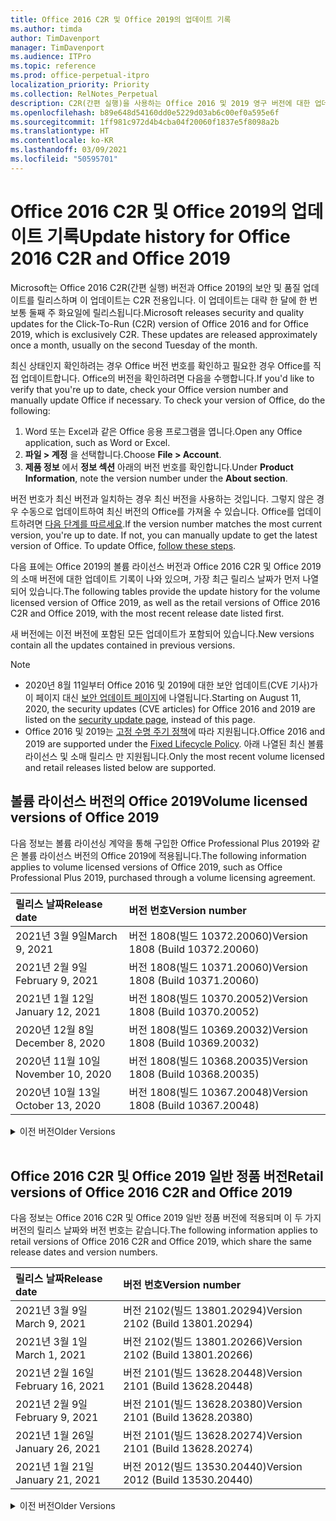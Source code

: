 ```yaml
---
title: Office 2016 C2R 및 Office 2019의 업데이트 기록
ms.author: timda
author: TimDavenport
manager: TimDavenport
ms.audience: ITPro
ms.topic: reference
ms.prod: office-perpetual-itpro
localization_priority: Priority
ms.collection: RelNotes_Perpetual
description: C2R(간편 실행)을 사용하는 Office 2016 및 2019 영구 버전에 대한 업데이트 기록을 IT 전문가에게 제공합니다.
ms.openlocfilehash: b89e648d54160dd0e5229d03ab6c00ef0a595e6f
ms.sourcegitcommit: 1ff981c972d4b4cba04f20060f1837e5f8098a2b
ms.translationtype: HT
ms.contentlocale: ko-KR
ms.lasthandoff: 03/09/2021
ms.locfileid: "50595701"
---
```

# <a name="update-history-for-office-2016-c2r-and-office-2019"></a><span data-ttu-id="f3950-103">Office 2016 C2R 및 Office 2019의 업데이트 기록</span><span class="sxs-lookup"><span data-stu-id="f3950-103">Update history for Office 2016 C2R and Office 2019</span></span>

<span data-ttu-id="f3950-p101">Microsoft는 Office 2016 C2R(간편 실행) 버전과 Office 2019의 보안 및 품질 업데이트를 릴리스하며 이 업데이트는 C2R 전용입니다. 이 업데이트는 대략 한 달에 한 번 보통 둘째 주 화요일에 릴리스됩니다.</span><span class="sxs-lookup"><span data-stu-id="f3950-p101">Microsoft releases security and quality updates for the Click-To-Run (C2R) version of Office 2016 and for Office 2019, which is exclusively C2R. These updates are released approximately once a month, usually on the second Tuesday of the month.</span></span>

<span data-ttu-id="f3950-p102">최신 상태인지 확인하려는 경우 Office 버전 번호를 확인하고 필요한 경우 Office를 직접 업데이트합니다. Office의 버전을 확인하려면 다음을 수행합니다.</span><span class="sxs-lookup"><span data-stu-id="f3950-p102">If you'd like to verify that you're up to date, check your Office version number and manually update Office if necessary. To check your version of Office, do the following:</span></span>

  1.    <span data-ttu-id="f3950-108">Word 또는 Excel과 같은 Office 응용 프로그램을 엽니다.</span><span class="sxs-lookup"><span data-stu-id="f3950-108">Open any Office application, such as Word or Excel.</span></span>
  2.    <span data-ttu-id="f3950-109">**파일 > 계정** 을 선택합니다.</span><span class="sxs-lookup"><span data-stu-id="f3950-109">Choose **File > Account**.</span></span>
  3.    <span data-ttu-id="f3950-110">**제품 정보** 에서 **정보 섹션** 아래의 버전 번호를 확인합니다.</span><span class="sxs-lookup"><span data-stu-id="f3950-110">Under **Product Information**, note the version number under the **About section**.</span></span>

<span data-ttu-id="f3950-p103">버전 번호가 최신 버전과 일치하는 경우 최신 버전을 사용하는 것입니다. 그렇지 않은 경우 수동으로 업데이트하여 최신 버전의 Office를 가져올 수 있습니다. Office를 업데이트하려면 [다음 단계를 따르세요](https://support.office.com/article/2ab296f3-7f03-43a2-8e50-46de917611c5).</span><span class="sxs-lookup"><span data-stu-id="f3950-p103">If the version number matches the most current version, you're up to date. If not, you can manually update to get the latest version of Office. To update Office, [follow these steps](https://support.office.com/article/2ab296f3-7f03-43a2-8e50-46de917611c5).</span></span>


<span data-ttu-id="f3950-114">다음 표에는 Office 2019의 볼륨 라이선스 버전과 Office 2016 C2R 및 Office 2019의 소매 버전에 대한 업데이트 기록이 나와 있으며, 가장 최근 릴리스 날짜가 먼저 나열되어 있습니다.</span><span class="sxs-lookup"><span data-stu-id="f3950-114">The following tables provide the update history for the volume licensed version of Office 2019, as well as the retail versions of Office 2016 C2R and Office 2019, with the most recent release date listed first.</span></span>

<span data-ttu-id="f3950-115">새 버전에는 이전 버전에 포함된 모든 업데이트가 포함되어 있습니다.</span><span class="sxs-lookup"><span data-stu-id="f3950-115">New versions contain all the updates contained in previous versions.</span></span>


 > [!NOTE]
> - <span data-ttu-id="f3950-116">2020년 8월 11일부터 Office 2016 및 2019에 대한 보안 업데이트(CVE 기사)가 이 페이지 대신 [ 보안 업데이트 페이지](https://docs.microsoft.com/officeupdates/microsoft365-apps-security-updates)에 나열됩니다.</span><span class="sxs-lookup"><span data-stu-id="f3950-116">Starting on August 11, 2020, the security updates (CVE articles) for Office 2016 and 2019 are listed on the [security update page](https://docs.microsoft.com/officeupdates/microsoft365-apps-security-updates), instead of this page.</span></span> 
> - <span data-ttu-id="f3950-117">Office 2016 및 2019는 [고정 수명 주기 정책](https://docs.microsoft.com/lifecycle/policies/fixed)에 따라 지원됩니다.</span><span class="sxs-lookup"><span data-stu-id="f3950-117">Office 2016 and 2019 are supported under the [Fixed Lifecycle Policy](https://docs.microsoft.com/lifecycle/policies/fixed).</span></span> <span data-ttu-id="f3950-118">아래 나열된 최신 볼륨 라이선스 및 소매 릴리스 만 지원됩니다.</span><span class="sxs-lookup"><span data-stu-id="f3950-118">Only the most recent volume licensed and retail releases listed below are supported.</span></span>


## <a name="volume-licensed-versions-of-office-2019"></a><span data-ttu-id="f3950-119">볼륨 라이선스 버전의 Office 2019</span><span class="sxs-lookup"><span data-stu-id="f3950-119">Volume licensed versions of Office 2019</span></span>
<span data-ttu-id="f3950-120">다음 정보는 볼륨 라이선싱 계약을 통해 구입한 Office Professional Plus 2019와 같은 볼륨 라이선스 버전의 Office 2019에 적용됩니다.</span><span class="sxs-lookup"><span data-stu-id="f3950-120">The following information applies to volume licensed versions of Office 2019, such as Office Professional Plus 2019, purchased through a volume licensing agreement.</span></span>

[//]: # (VL 테이블 시작 제거 안 함)


|<span data-ttu-id="f3950-122">**릴리스 날짜**</span><span class="sxs-lookup"><span data-stu-id="f3950-122">**Release date**</span></span>|<span data-ttu-id="f3950-123">**버전 번호**</span><span class="sxs-lookup"><span data-stu-id="f3950-123">**Version number**</span></span>|
|:-----|:-----|
|<span data-ttu-id="f3950-124">2021년 3월 9일</span><span class="sxs-lookup"><span data-stu-id="f3950-124">March 9, 2021</span></span>|<span data-ttu-id="f3950-125">버전 1808(빌드 10372.20060)</span><span class="sxs-lookup"><span data-stu-id="f3950-125">Version 1808 (Build 10372.20060)</span></span>|
|<span data-ttu-id="f3950-126">2021년 2월 9일</span><span class="sxs-lookup"><span data-stu-id="f3950-126">February 9, 2021</span></span>|<span data-ttu-id="f3950-127">버전 1808(빌드 10371.20060)</span><span class="sxs-lookup"><span data-stu-id="f3950-127">Version 1808 (Build 10371.20060)</span></span>|
|<span data-ttu-id="f3950-128">2021년 1월 12일</span><span class="sxs-lookup"><span data-stu-id="f3950-128">January 12, 2021</span></span>|<span data-ttu-id="f3950-129">버전 1808(빌드 10370.20052)</span><span class="sxs-lookup"><span data-stu-id="f3950-129">Version 1808 (Build 10370.20052)</span></span>|
|<span data-ttu-id="f3950-130">2020년 12월 8일</span><span class="sxs-lookup"><span data-stu-id="f3950-130">December 8, 2020</span></span>|<span data-ttu-id="f3950-131">버전 1808(빌드 10369.20032)</span><span class="sxs-lookup"><span data-stu-id="f3950-131">Version 1808 (Build 10369.20032)</span></span>|
|<span data-ttu-id="f3950-132">2020년 11월 10일</span><span class="sxs-lookup"><span data-stu-id="f3950-132">November 10, 2020</span></span>|<span data-ttu-id="f3950-133">버전 1808(빌드 10368.20035)</span><span class="sxs-lookup"><span data-stu-id="f3950-133">Version 1808 (Build 10368.20035)</span></span>|
|<span data-ttu-id="f3950-134">2020년 10월 13일</span><span class="sxs-lookup"><span data-stu-id="f3950-134">October 13, 2020</span></span>|<span data-ttu-id="f3950-135">버전 1808(빌드 10367.20048)</span><span class="sxs-lookup"><span data-stu-id="f3950-135">Version 1808 (Build 10367.20048)</span></span>|


[//]: # (VL TABLE END를 제거하지 마십시오.)

<details>
<summary><span data-ttu-id="f3950-137">이전 버전</span><span class="sxs-lookup"><span data-stu-id="f3950-137">Older Versions</span></span></summary>
 

[//]: # (VL 오래된 테이블 시작)을(를) 제거하지 마십시오.


|<span data-ttu-id="f3950-139">**릴리스 날짜**</span><span class="sxs-lookup"><span data-stu-id="f3950-139">**Release date**</span></span>|<span data-ttu-id="f3950-140">**버전 번호**</span><span class="sxs-lookup"><span data-stu-id="f3950-140">**Version number**</span></span>|
|:-----|:-----|
|<span data-ttu-id="f3950-141">2020년 9월 8일</span><span class="sxs-lookup"><span data-stu-id="f3950-141">September 8, 2020</span></span>|<span data-ttu-id="f3950-142">버전 1808(빌드 10366.20016)</span><span class="sxs-lookup"><span data-stu-id="f3950-142">Version 1808 (Build 10366.20016)</span></span>|
|<span data-ttu-id="f3950-143">2020년 8월 11일</span><span class="sxs-lookup"><span data-stu-id="f3950-143">August 11, 2020</span></span>|<span data-ttu-id="f3950-144">버전 1808(빌드 10364.20059)</span><span class="sxs-lookup"><span data-stu-id="f3950-144">Version 1808 (Build 10364.20059)</span></span>|
|<span data-ttu-id="f3950-145">2020년 7월 14일</span><span class="sxs-lookup"><span data-stu-id="f3950-145">July 14, 2020</span></span>   |<span data-ttu-id="f3950-146">버전 1808(빌드 10363.20015)</span><span class="sxs-lookup"><span data-stu-id="f3950-146">Version 1808 (Build 10363.20015)</span></span>  |
|<span data-ttu-id="f3950-147">2020년 6월 9일</span><span class="sxs-lookup"><span data-stu-id="f3950-147">June 9, 2020</span></span>   |<span data-ttu-id="f3950-148">버전 1808(빌드 10361.20002)</span><span class="sxs-lookup"><span data-stu-id="f3950-148">Version 1808 (Build 10361.20002)</span></span>  |
|<span data-ttu-id="f3950-149">2020년 5월 12일</span><span class="sxs-lookup"><span data-stu-id="f3950-149">May 12, 2020</span></span>   |<span data-ttu-id="f3950-150">버전 1808(빌드 10359.20023)</span><span class="sxs-lookup"><span data-stu-id="f3950-150">Version 1808 (Build 10359.20023)</span></span>  |
|<span data-ttu-id="f3950-151">2020년 4월 14일</span><span class="sxs-lookup"><span data-stu-id="f3950-151">April 14, 2020</span></span>   |<span data-ttu-id="f3950-152">버전 1808(빌드 10358.20061)</span><span class="sxs-lookup"><span data-stu-id="f3950-152">Version 1808 (Build 10358.20061)</span></span>  |
|<span data-ttu-id="f3950-153">2020년 3월 10일</span><span class="sxs-lookup"><span data-stu-id="f3950-153">March 10, 2020</span></span>   |<span data-ttu-id="f3950-154">버전 1808 (빌드 10357.20081)</span><span class="sxs-lookup"><span data-stu-id="f3950-154">Version 1808 (Build 10357.20081)</span></span>  |
|<span data-ttu-id="f3950-155">2020년 2월 11일</span><span class="sxs-lookup"><span data-stu-id="f3950-155">February 11, 2020</span></span>   |<span data-ttu-id="f3950-156">버전 1808 (빌드 10356.20006)</span><span class="sxs-lookup"><span data-stu-id="f3950-156">Version 1808 (Build 10356.20006)</span></span>  |


[//]: # (VL 오래된 테이블 종료)를 제거하지 마십시오.

</details>


<br/>

## <a name="retail-versions-of-office-2016-c2r-and-office-2019"></a><span data-ttu-id="f3950-158">Office 2016 C2R 및 Office 2019 일반 정품 버전</span><span class="sxs-lookup"><span data-stu-id="f3950-158">Retail versions of Office 2016 C2R and Office 2019</span></span>
<span data-ttu-id="f3950-159">다음 정보는 Office 2016 C2R 및 Office 2019 일반 정품 버전에 적용되며 이 두 가지 버전의 릴리스 날짜와 버전 번호는 같습니다.</span><span class="sxs-lookup"><span data-stu-id="f3950-159">The following information applies to retail versions of Office 2016 C2R and Office 2019, which share the same release dates and version numbers.</span></span>

[//]: # (VL 테이블 시작 제거 안 함)


|<span data-ttu-id="f3950-161">**릴리스 날짜**</span><span class="sxs-lookup"><span data-stu-id="f3950-161">**Release date**</span></span>|<span data-ttu-id="f3950-162">**버전 번호**</span><span class="sxs-lookup"><span data-stu-id="f3950-162">**Version number**</span></span>|
|:-----|:-----|
|<span data-ttu-id="f3950-163">2021년 3월 9일</span><span class="sxs-lookup"><span data-stu-id="f3950-163">March 9, 2021</span></span>|<span data-ttu-id="f3950-164">버전 2102(빌드 13801.20294)</span><span class="sxs-lookup"><span data-stu-id="f3950-164">Version 2102 (Build 13801.20294)</span></span>|
|<span data-ttu-id="f3950-165">2021년 3월 1일</span><span class="sxs-lookup"><span data-stu-id="f3950-165">March 1, 2021</span></span>|<span data-ttu-id="f3950-166">버전 2102(빌드 13801.20266)</span><span class="sxs-lookup"><span data-stu-id="f3950-166">Version 2102 (Build 13801.20266)</span></span>|
|<span data-ttu-id="f3950-167">2021년 2월 16일</span><span class="sxs-lookup"><span data-stu-id="f3950-167">February 16, 2021</span></span>|<span data-ttu-id="f3950-168">버전 2101(빌드 13628.20448)</span><span class="sxs-lookup"><span data-stu-id="f3950-168">Version 2101 (Build 13628.20448)</span></span>|
|<span data-ttu-id="f3950-169">2021년 2월 9일</span><span class="sxs-lookup"><span data-stu-id="f3950-169">February 9, 2021</span></span>|<span data-ttu-id="f3950-170">버전 2101(빌드 13628.20380)</span><span class="sxs-lookup"><span data-stu-id="f3950-170">Version 2101 (Build 13628.20380)</span></span>|
|<span data-ttu-id="f3950-171">2021년 1월 26일</span><span class="sxs-lookup"><span data-stu-id="f3950-171">January 26, 2021</span></span>|<span data-ttu-id="f3950-172">버전 2101(빌드 13628.20274)</span><span class="sxs-lookup"><span data-stu-id="f3950-172">Version 2101 (Build 13628.20274)</span></span>|
|<span data-ttu-id="f3950-173">2021년 1월 21일</span><span class="sxs-lookup"><span data-stu-id="f3950-173">January 21, 2021</span></span>|<span data-ttu-id="f3950-174">버전 2012(빌드 13530.20440)</span><span class="sxs-lookup"><span data-stu-id="f3950-174">Version 2012 (Build 13530.20440)</span></span>|


[//]: # (VL 테이블 시작 제거 안 함)

<details>
<summary><span data-ttu-id="f3950-176">이전 버전</span><span class="sxs-lookup"><span data-stu-id="f3950-176">Older Versions</span></span></summary>
 

[//]: # (VL 테이블 시작 제거 안 함)


|<span data-ttu-id="f3950-178">**릴리스 날짜**</span><span class="sxs-lookup"><span data-stu-id="f3950-178">**Release date**</span></span>|<span data-ttu-id="f3950-179">**버전 번호**</span><span class="sxs-lookup"><span data-stu-id="f3950-179">**Version number**</span></span>|
|:-----|:-----|
|<span data-ttu-id="f3950-180">2021년 1월 12일</span><span class="sxs-lookup"><span data-stu-id="f3950-180">January 12, 2021</span></span>|<span data-ttu-id="f3950-181">버전 2012(빌드 13530.20376)</span><span class="sxs-lookup"><span data-stu-id="f3950-181">Version 2012 (Build 13530.20376)</span></span>|
|<span data-ttu-id="f3950-182">2021년 1월 5일</span><span class="sxs-lookup"><span data-stu-id="f3950-182">January 5, 2021</span></span>|<span data-ttu-id="f3950-183">버전 2012(빌드 13530.20316)</span><span class="sxs-lookup"><span data-stu-id="f3950-183">Version 2012 (Build 13530.20316)</span></span>|
|<span data-ttu-id="f3950-184">2020년 12월 21일</span><span class="sxs-lookup"><span data-stu-id="f3950-184">December 21, 2020</span></span>|<span data-ttu-id="f3950-185">버전 2011(빌드 13426.20404)</span><span class="sxs-lookup"><span data-stu-id="f3950-185">Version 2011 (Build 13426.20404)</span></span>|
|<span data-ttu-id="f3950-186">2020년 12월 8일</span><span class="sxs-lookup"><span data-stu-id="f3950-186">December 8, 2020</span></span>|<span data-ttu-id="f3950-187">버전 2011(빌드 13426.20332)</span><span class="sxs-lookup"><span data-stu-id="f3950-187">Version 2011 (Build 13426.20332)</span></span>|
|<span data-ttu-id="f3950-188">2020년 12월 2일</span><span class="sxs-lookup"><span data-stu-id="f3950-188">December 2, 2020</span></span>|<span data-ttu-id="f3950-189">버전 2011(빌드 13426.20308)</span><span class="sxs-lookup"><span data-stu-id="f3950-189">Version 2011 (Build 13426.20308)</span></span>|
|<span data-ttu-id="f3950-190">2020년 11월 30일</span><span class="sxs-lookup"><span data-stu-id="f3950-190">November 30, 2020</span></span>|<span data-ttu-id="f3950-191">버전 2011(빌드 13426.20294)</span><span class="sxs-lookup"><span data-stu-id="f3950-191">Version 2011 (Build 13426.20294)</span></span>|
|<span data-ttu-id="f3950-192">2020년 11월 23일</span><span class="sxs-lookup"><span data-stu-id="f3950-192">November 23, 2020</span></span>|<span data-ttu-id="f3950-193">버전 2011(빌드 13426.20274)</span><span class="sxs-lookup"><span data-stu-id="f3950-193">Version 2011 (Build 13426.20274)</span></span>|
|<span data-ttu-id="f3950-194">2020년 11월 17일</span><span class="sxs-lookup"><span data-stu-id="f3950-194">November 17, 2020</span></span>|<span data-ttu-id="f3950-195">버전 2010(빌드 13328.20408)</span><span class="sxs-lookup"><span data-stu-id="f3950-195">Version 2010 (Build 13328.20408)</span></span>|
|<span data-ttu-id="f3950-196">2020년 11월 10일</span><span class="sxs-lookup"><span data-stu-id="f3950-196">November 10, 2020</span></span>|<span data-ttu-id="f3950-197">버전 2010(빌드 13328.20356)</span><span class="sxs-lookup"><span data-stu-id="f3950-197">Version 2010 (Build 13328.20356)</span></span>|
|<span data-ttu-id="f3950-198">2020년 10월 27일</span><span class="sxs-lookup"><span data-stu-id="f3950-198">October 27, 2020</span></span>|<span data-ttu-id="f3950-199">버전 2010(빌드 13328.20292)</span><span class="sxs-lookup"><span data-stu-id="f3950-199">Version 2010 (Build 13328.20292)</span></span>|
|<span data-ttu-id="f3950-200">2020년 10월 21일</span><span class="sxs-lookup"><span data-stu-id="f3950-200">October 21, 2020</span></span>|<span data-ttu-id="f3950-201">버전 2009(빌드 13231.20418)</span><span class="sxs-lookup"><span data-stu-id="f3950-201">Version 2009 (Build 13231.20418)</span></span>|
|<span data-ttu-id="f3950-202">2020년 10월 13일</span><span class="sxs-lookup"><span data-stu-id="f3950-202">October 13, 2020</span></span>|<span data-ttu-id="f3950-203">버전 2009(빌드 13231.20390)</span><span class="sxs-lookup"><span data-stu-id="f3950-203">Version 2009 (Build 13231.20390)</span></span>|
|<span data-ttu-id="f3950-204">2020년 10월 8일</span><span class="sxs-lookup"><span data-stu-id="f3950-204">October 8, 2020</span></span>|<span data-ttu-id="f3950-205">버전 2009(빌드 13231.20368)</span><span class="sxs-lookup"><span data-stu-id="f3950-205">Version 2009 (Build 13231.20368)</span></span>|
|<span data-ttu-id="f3950-206">2020년 9월 28일</span><span class="sxs-lookup"><span data-stu-id="f3950-206">September 28, 2020</span></span>|<span data-ttu-id="f3950-207">버전 2009(빌드 13231.20262)</span><span class="sxs-lookup"><span data-stu-id="f3950-207">Version 2009 (Build 13231.20262)</span></span>|
|<span data-ttu-id="f3950-208">2020년 9월 22일</span><span class="sxs-lookup"><span data-stu-id="f3950-208">September 22, 2020</span></span>|<span data-ttu-id="f3950-209">버전 2008(빌드 13127.20508)</span><span class="sxs-lookup"><span data-stu-id="f3950-209">Version 2008 (Build 13127.20508)</span></span>|
|<span data-ttu-id="f3950-210">2020년 9월 9일</span><span class="sxs-lookup"><span data-stu-id="f3950-210">September 9, 2020</span></span>|<span data-ttu-id="f3950-211">버전 2008(빌드 13127.20408)</span><span class="sxs-lookup"><span data-stu-id="f3950-211">Version 2008 (Build 13127.20408)</span></span>|
|<span data-ttu-id="f3950-212">2020년 8월 31일</span><span class="sxs-lookup"><span data-stu-id="f3950-212">August 31, 2020</span></span>|<span data-ttu-id="f3950-213">버전 2008(빌드 13127.20296)</span><span class="sxs-lookup"><span data-stu-id="f3950-213">Version 2008 (Build 13127.20296)</span></span>|
|<span data-ttu-id="f3950-214">2020년 8월 25일</span><span class="sxs-lookup"><span data-stu-id="f3950-214">August 25, 2020</span></span>|<span data-ttu-id="f3950-215">버전 2007(빌드 13029.20460)</span><span class="sxs-lookup"><span data-stu-id="f3950-215">Version 2007 (Build 13029.20460)</span></span>|
|<span data-ttu-id="f3950-216">2020년 8월 11일</span><span class="sxs-lookup"><span data-stu-id="f3950-216">August 11, 2020</span></span>|<span data-ttu-id="f3950-217">버전 2007(빌드 13029.20344)</span><span class="sxs-lookup"><span data-stu-id="f3950-217">Version 2007 (Build 13029.20344)</span></span>|
|<span data-ttu-id="f3950-218">2020년 7월 30일</span><span class="sxs-lookup"><span data-stu-id="f3950-218">July 30, 2020</span></span>|<span data-ttu-id="f3950-219">버전 2007(빌드 13029.20308)</span><span class="sxs-lookup"><span data-stu-id="f3950-219">Version 2007 (Build 13029.20308)</span></span>  |
|<span data-ttu-id="f3950-220">2020년 7월 28일</span><span class="sxs-lookup"><span data-stu-id="f3950-220">July 28, 2020</span></span>|<span data-ttu-id="f3950-221">버전 2006(빌드 13001.20498)</span><span class="sxs-lookup"><span data-stu-id="f3950-221">Version 2006 (Build 13001.20498)</span></span>  |
|<span data-ttu-id="f3950-222">2020년 7월 14일</span><span class="sxs-lookup"><span data-stu-id="f3950-222">July 14, 2020</span></span>|<span data-ttu-id="f3950-223">버전 2006(빌드 13001.20384)</span><span class="sxs-lookup"><span data-stu-id="f3950-223">Version 2006 (Build 13001.20384)</span></span>  |
|<span data-ttu-id="f3950-224">2020년 6월 30일</span><span class="sxs-lookup"><span data-stu-id="f3950-224">June 30, 2020</span></span>|<span data-ttu-id="f3950-225">버전 2006(빌드 13001.20266)</span><span class="sxs-lookup"><span data-stu-id="f3950-225">Version 2006 (Build 13001.20266)</span></span>  |
|<span data-ttu-id="f3950-226">2020년 6월 24일</span><span class="sxs-lookup"><span data-stu-id="f3950-226">June 24, 2020</span></span>|<span data-ttu-id="f3950-227">버전 2005(빌드 12827.20470)</span><span class="sxs-lookup"><span data-stu-id="f3950-227">Version 2005 (Build 12827.20470)</span></span>  |
|<span data-ttu-id="f3950-228">2020년 6월 9일</span><span class="sxs-lookup"><span data-stu-id="f3950-228">June 9, 2020</span></span>|<span data-ttu-id="f3950-229">버전 2005(빌드 12827.20336)</span><span class="sxs-lookup"><span data-stu-id="f3950-229">Version 2005 (Build 12827.20336)</span></span>  |
|<span data-ttu-id="f3950-230">2020년 6월 2일</span><span class="sxs-lookup"><span data-stu-id="f3950-230">June 2, 2020</span></span>|<span data-ttu-id="f3950-231">버전 2005(빌드 12827.20268)</span><span class="sxs-lookup"><span data-stu-id="f3950-231">Version 2005 (Build 12827.20268)</span></span>  |
|<span data-ttu-id="f3950-232">2020년 5월 21일</span><span class="sxs-lookup"><span data-stu-id="f3950-232">May 21, 2020</span></span>|<span data-ttu-id="f3950-233">버전 2004(빌드 12730.20352)</span><span class="sxs-lookup"><span data-stu-id="f3950-233">Version 2004 (Build 12730.20352)</span></span>  |
|<span data-ttu-id="f3950-234">2020년 5월 12일</span><span class="sxs-lookup"><span data-stu-id="f3950-234">May 12, 2020</span></span>|<span data-ttu-id="f3950-235">버전 2004(버전 12730.20270)</span><span class="sxs-lookup"><span data-stu-id="f3950-235">Version 2004 (Build 12730.20270)</span></span>  |
|<span data-ttu-id="f3950-236">2020년 5월 4일</span><span class="sxs-lookup"><span data-stu-id="f3950-236">May 4, 2020</span></span>|<span data-ttu-id="f3950-237">버전 2004(빌드 12730.20250)</span><span class="sxs-lookup"><span data-stu-id="f3950-237">Version 2004 (Build 12730.20250)</span></span>  |
|<span data-ttu-id="f3950-238">2020년 4월 29일</span><span class="sxs-lookup"><span data-stu-id="f3950-238">April 29, 2020</span></span>|<span data-ttu-id="f3950-239">버전 2004(빌드 12730.20236)</span><span class="sxs-lookup"><span data-stu-id="f3950-239">Version 2004 (Build 12730.20236)</span></span>  |
|<span data-ttu-id="f3950-240">2020년 4월 15일</span><span class="sxs-lookup"><span data-stu-id="f3950-240">April 15, 2020</span></span>|<span data-ttu-id="f3950-241">버전 2003(빌드 12624.20466)</span><span class="sxs-lookup"><span data-stu-id="f3950-241">Version 2003 (Build 12624.20466)</span></span>  |
|<span data-ttu-id="f3950-242">2020년 4월 14일</span><span class="sxs-lookup"><span data-stu-id="f3950-242">April 14, 2020</span></span>|<span data-ttu-id="f3950-243">버전 2003(빌드 12624.20442)</span><span class="sxs-lookup"><span data-stu-id="f3950-243">Version 2003 (Build 12624.20442)</span></span>  |
|<span data-ttu-id="f3950-244">2020년 3월 31일</span><span class="sxs-lookup"><span data-stu-id="f3950-244">March 31, 2020</span></span>|<span data-ttu-id="f3950-245">버전 2003(빌드 12624.20382)</span><span class="sxs-lookup"><span data-stu-id="f3950-245">Version 2003 (Build 12624.20382)</span></span>  |
|<span data-ttu-id="f3950-246">2020년 3월 25일</span><span class="sxs-lookup"><span data-stu-id="f3950-246">March 25, 2020</span></span>|<span data-ttu-id="f3950-247">버전 2003 (빌드 12624.20320)</span><span class="sxs-lookup"><span data-stu-id="f3950-247">Version 2003 (Build 12624.20320)</span></span>  |
|<span data-ttu-id="f3950-248">2020년 3월 10일</span><span class="sxs-lookup"><span data-stu-id="f3950-248">March 10, 2020</span></span>|<span data-ttu-id="f3950-249">버전 2002 (빌드 12527.20278)</span><span class="sxs-lookup"><span data-stu-id="f3950-249">Version 2002 (Build 12527.20278)</span></span>  |
|<span data-ttu-id="f3950-250">2020년 3월 1일</span><span class="sxs-lookup"><span data-stu-id="f3950-250">March 1, 2020</span></span>   |<span data-ttu-id="f3950-251">버전 2002 (빌드 12527.20242)</span><span class="sxs-lookup"><span data-stu-id="f3950-251">Version 2002 (Build 12527.20242)</span></span>  |


[//]: # (VL 테이블 종료제거 안 함)


</details>






